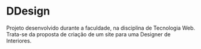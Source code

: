 # DDesign

Projeto desenvolvido durante a faculdade, na disciplina de Tecnologia Web.
Trata-se da proposta de criação de um site para uma Designer de Interiores.
